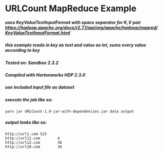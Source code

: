 # URLCount MapReduce Example
##### uses KeyValueTextInputFormat with space separator for K,V pair https://hadoop.apache.org/docs/r2.7.1/api/org/apache/hadoop/mapred/KeyValueTextInputFormat.html
##### this example reads in key as text and value as int, sums every value according to key

##### Tested on: Sandbox 2.3.2
##### Compiled with Hortonworks HDP 2.3.0

##### use included input file as dataset
##### execute the job like so:
```
yarn jar URLCount-1.0-jar-with-dependencies.jar data output
```
##### output looks like so:

```
http://url1.com 523
http://url11.com        4
http://url12.com        36
http://url20.com        36
```
